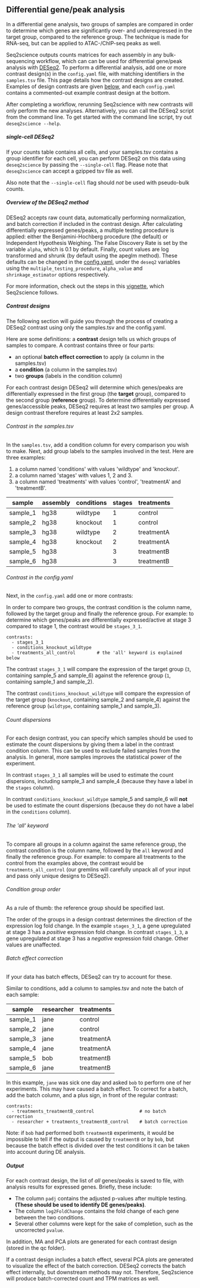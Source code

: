 ## Differential gene/peak analysis
In a differential gene analysis, two groups of samples are compared in order to determine which genes are significantly over- and underexpressed in the target group, compared to the reference group.
The technique is made for RNA-seq, but can be applied to ATAC-/ChIP-seq peaks as well.

Seq2science outputs counts matrices for each assembly in any bulk-sequencing workflow, which can can be used for differential gene/peak analysis with [DESeq2](https://genomebiology.biomedcentral.com/articles/10.1186/s13059-014-0550-8).
To perform a differential analysis, add one or more contrast design(s) in the `config.yaml` file, with matching identifiers in the `samples.tsv` file.
This page details how the contrast designs are created.
Examples of design contrasts are given [below](./DESeq2.html#contrast-designs), and each `config.yaml` contains a commented-out example contrast design at the bottom.

After completing a workflow, rerunning Seq2science with new contrasts will only perform the new analyses.
Alternatively, you can call the DESeq2 script from the command line.
To get started with the command line script, try out `deseq2science --help`.

##### single-cell DESeq2
If your counts table contains all cells, and your samples.tsv contains a group identifier for each cell, you can perform DESeq2 on this data using `deseq2science` by passing the `--single-cell` flag. 
Please note that `deseq2science` can accept a gzipped tsv file as well.

Also note that the `--single-cell` flag should *not* be used with pseudo-bulk counts.

##### Overview of the DESeq2 method
DESeq2 accepts raw count data, automatically performing normalization, and batch correction if included in the contrast design.
After calculating differentially expressed genes/peaks, a multiple testing procedure is applied: either the Benjamini-Hochberg procedure (the default) or Independent Hypothesis Weighing.
The False Discovery Rate is set by the variable `alpha`, which is 0.1 by default.
Finally, count values are log transformed and shrunk (by default using the apeglm method).
These defaults can be changed in the [config.yaml](./schemas.html#deseq2), under the `deseq2` variables using the `multiple_testing_procedure`, `alpha_value` and `shrinkage_estimator` options respectively.

For more information, check out the steps in this [vignette](https://www.bioconductor.org/packages/release/bioc/vignettes/DESeq2/inst/doc/DESeq2.html), which Seq2science follows.

##### Contrast designs
The following section will guide you through the process of creating a DESeq2 contrast using only the samples.tsv and the config.yaml.

Here are some definitions: a **contrast** design tells us which groups of samples to compare. 
A contrast contains three or four parts: 

  - an optional **batch effect correction** to apply (a column in the samples.tsv)
  - a **condition** (a column in the samples.tsv)
  - two **groups** (labels in the condition column)

For each contrast design DESeq2 will determine which genes/peaks are differentially expressed in the first group (the **target** group), compared to the second group (**reference** group).
To determine differentially expressed genes/accessible peaks, DESeq2 requires at least two samples per group.
A design contrast therefore requires at least 2x2 samples.

###### Contrast in the samples.tsv
In the `samples.tsv`, add a condition column for every comparison you wish to make.
Next, add group labels to the samples involved in the test.
Here are three examples:

1. a column named 'conditions' with values 'wildtype' and 'knockout'.
2. a column named 'stages' with values 1, 2 and 3.
3. a column named 'treatments' with values 'control', 'treatmentA' and 'treatmentB'.

| sample   | assembly | conditions | stages | treatments |
|----------|----------|------------|--------|------------|
| sample_1 | hg38     | wildtype   | 1      | control    |
| sample_2 | hg38     | knockout   | 1      | control    |
| sample_3 | hg38     | wildtype   | 2      | treatmentA |
| sample_4 | hg38     | knockout   | 2      | treatmentA |
| sample_5 | hg38     |            | 3      | treatmentB |
| sample_6 | hg38     |            | 3      | treatmentB |

###### Contrast in the config.yaml
Next, in the `config.yaml` add one or more contrasts:

In order to compare two groups, the contrast condition is the column name, followed by the target group and finally the reference group.
For example: to determine which genes/peaks are differentially expressed/active at stage 3 compared to stage 1, the contrast would be `stages_3_1`.

```
contrasts:
  - stages_3_1
  - conditions_knockout_wildtype
  - treatments_all_control        # the 'all' keyword is explained below
```

The contrast `stages_3_1` will compare the expression of the target group (`3`, containing sample_5 and sample_6) against the reference group (`1`, containing sample_1 and sample_2).

The contrast `conditions_knockout_wildtype` will compare the expression of the target group (`knockout`, containing sample_2 and sample_4) against the reference group (`wildtype`, containing sample_1 and sample_3).

###### Count dispersions
For each design contrast, you can specify which samples should be used to estimate the count dispersions by giving them a label in the contrast condition column.
This can be used to exclude failed samples from the analysis.
In general, more samples improves the statistical power of the experiment.

In contrast `stages_3_1` all samples will be used to estimate the count dispersions, including sample_3 and sample_4 (because they have a label in the `stages` column).

In contrast `conditions_knockout_wildtype` sample_5 and sample_6 will **not** be used to estimate the count dispersions (because they do not have a label in the `conditions` column).

###### The 'all' keyword
To compare all groups in a column against the same reference group, the contrast condition is the column name, 
followed by the `all` keyword and finally the reference group.
For example: to compare all treatments to the control from the examples above, the contrast would be `treatments_all_control`
(our gremlins will carefully unpack all of your input and pass only unique designs to DESeq2).

###### Condition group order
As a rule of thumb: the reference group should be specified last.

The order of the groups in a design contrast determines the direction of the expression log fold change.
In the example `stages_3_1`, a gene upregulated at stage 3 has a *positive* expression fold change.
In contrast `stages_1_3`, a gene upregulated at stage 3 has a *negative* expression fold change.
Other values are unaffected.

###### Batch effect correction
If your data has batch effects, DESeq2 can try to account for these.

Similar to conditions, add a column to samples.tsv and note the batch of each sample:

| sample   | researcher | treatments |
|----------|------------|------------|
| sample_1 | jane       | control    |
| sample_2 | jane       | control    |
| sample_3 | jane       | treatmentA |
| sample_4 | jane       | treatmentA |
| sample_5 | bob        | treatmentB |
| sample_6 | jane       | treatmentB |

In this example, `jane` was sick one day and asked `bob` to perform one of her experiments. 
This may have caused a batch effect.
To correct for a batch, add the batch column, and a plus sign, in front of the regular contrast:

```
contrasts:
  - treatments_treatmentB_control                 # no batch correction
  - researcher + treatments_treatmentB_control    # batch correction
```

Note: if `bob` had performed both `treatmentB` experiments, it would be impossible to tell if the output is caused by `treatmentB` or by `bob`,
but because the batch effect is divided over the test conditions it can be taken into account during DE analysis.

##### Output
For each contrast design, the list of *all* genes/peaks is saved to file, with analysis results for expressed genes. Briefly, these include:
- The column `padj` contains the adjusted p-values after multiple testing. **(These should be used to identify DE genes/peaks)**.
- The column `log2FoldChange` contains the fold change of each gene between the two conditions.
- Several other columns were kept for the sake of completion, such as the uncorrected `pvalue`.

In addition, MA and PCA plots are generated for each contrast design (stored in the qc folder).

If a contrast design includes a batch effect, several PCA plots are generated to visualize the effect of the batch correction.
DESeq2 corrects the batch effect internally, but downstream methods may not.
Therefore, Seq2science will produce batch-corrected count and TPM matrices as well.
